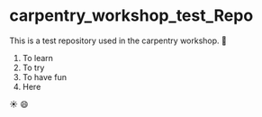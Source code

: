# carpentry_workshop_test_Repo
This is a test repository used in the carpentry workshop. :book:

1. To learn
2. To try
3. To have fun
4. Here

:sunny: :smile:
